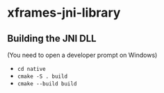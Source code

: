 # xframes-jni-library

## Building the JNI DLL

(You need to open a developer prompt on Windows)

- `cd native`
- `cmake -S . build`
- `cmake --build build`

